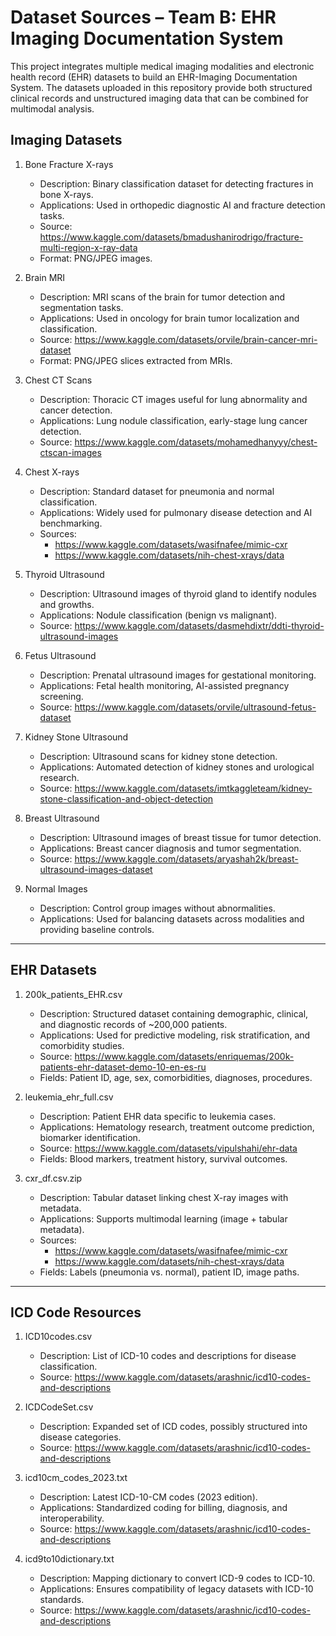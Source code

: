 # Dataset Sources – Team B: EHR Imaging Documentation System

This project integrates multiple medical imaging modalities and electronic health record (EHR) datasets to build an EHR-Imaging Documentation System. The datasets uploaded in this repository provide both structured clinical records and unstructured imaging data that can be combined for multimodal analysis.

## Imaging Datasets

1. Bone Fracture X-rays

   - Description: Binary classification dataset for detecting fractures in bone X-rays.
   - Applications: Used in orthopedic diagnostic AI and fracture detection tasks.
   - Source: https://www.kaggle.com/datasets/bmadushanirodrigo/fracture-multi-region-x-ray-data
   - Format: PNG/JPEG images.

2. Brain MRI

   - Description: MRI scans of the brain for tumor detection and segmentation tasks.
   - Applications: Used in oncology for brain tumor localization and classification.
   - Source: https://www.kaggle.com/datasets/orvile/brain-cancer-mri-dataset
   - Format: PNG/JPEG slices extracted from MRIs.

3. Chest CT Scans

   - Description: Thoracic CT images useful for lung abnormality and cancer detection.
   - Applications: Lung nodule classification, early-stage lung cancer detection.
   - Source: https://www.kaggle.com/datasets/mohamedhanyyy/chest-ctscan-images

4. Chest X-rays

   - Description: Standard dataset for pneumonia and normal classification.
   - Applications: Widely used for pulmonary disease detection and AI benchmarking.
   - Sources:
     - https://www.kaggle.com/datasets/wasifnafee/mimic-cxr
     - https://www.kaggle.com/datasets/nih-chest-xrays/data

5. Thyroid Ultrasound

   - Description: Ultrasound images of thyroid gland to identify nodules and growths.
   - Applications: Nodule classification (benign vs malignant).
   - Source: https://www.kaggle.com/datasets/dasmehdixtr/ddti-thyroid-ultrasound-images

6. Fetus Ultrasound

   - Description: Prenatal ultrasound images for gestational monitoring.
   - Applications: Fetal health monitoring, AI-assisted pregnancy screening.
   - Source: https://www.kaggle.com/datasets/orvile/ultrasound-fetus-dataset

7. Kidney Stone Ultrasound

   - Description: Ultrasound scans for kidney stone detection.
   - Applications: Automated detection of kidney stones and urological research.
   - Source: https://www.kaggle.com/datasets/imtkaggleteam/kidney-stone-classification-and-object-detection

8. Breast Ultrasound

   - Description: Ultrasound images of breast tissue for tumor detection.
   - Applications: Breast cancer diagnosis and tumor segmentation.
   - Source: https://www.kaggle.com/datasets/aryashah2k/breast-ultrasound-images-dataset

9. Normal Images
   - Description: Control group images without abnormalities.
   - Applications: Used for balancing datasets across modalities and providing baseline controls.

---

## EHR Datasets

1. 200k_patients_EHR.csv

   - Description: Structured dataset containing demographic, clinical, and diagnostic records of ~200,000 patients.
   - Applications: Used for predictive modeling, risk stratification, and comorbidity studies.
   - Source: https://www.kaggle.com/datasets/enriquemas/200k-patients-ehr-dataset-demo-10-en-es-ru
   - Fields: Patient ID, age, sex, comorbidities, diagnoses, procedures.

2. leukemia_ehr_full.csv

   - Description: Patient EHR data specific to leukemia cases.
   - Applications: Hematology research, treatment outcome prediction, biomarker identification.
   - Source: https://www.kaggle.com/datasets/vipulshahi/ehr-data
   - Fields: Blood markers, treatment history, survival outcomes.

3. cxr_df.csv.zip
   - Description: Tabular dataset linking chest X-ray images with metadata.
   - Applications: Supports multimodal learning (image + tabular metadata).
   - Sources:
     - https://www.kaggle.com/datasets/wasifnafee/mimic-cxr
     - https://www.kaggle.com/datasets/nih-chest-xrays/data
   - Fields: Labels (pneumonia vs. normal), patient ID, image paths.

---

## ICD Code Resources

1. ICD10codes.csv

   - Description: List of ICD-10 codes and descriptions for disease classification.
   - Source: https://www.kaggle.com/datasets/arashnic/icd10-codes-and-descriptions

2. ICDCodeSet.csv

   - Description: Expanded set of ICD codes, possibly structured into disease categories.
   - Source: https://www.kaggle.com/datasets/arashnic/icd10-codes-and-descriptions

3. icd10cm_codes_2023.txt

   - Description: Latest ICD-10-CM codes (2023 edition).
   - Applications: Standardized coding for billing, diagnosis, and interoperability.
   - Source: https://www.kaggle.com/datasets/arashnic/icd10-codes-and-descriptions

4. icd9to10dictionary.txt
   - Description: Mapping dictionary to convert ICD-9 codes to ICD-10.
   - Applications: Ensures compatibility of legacy datasets with ICD-10 standards.
   - Source: https://www.kaggle.com/datasets/arashnic/icd10-codes-and-descriptions
